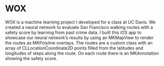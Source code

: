 # WOX
WOX is a machine learning project I developed for a class at UC Davis. We created a neural network to evaluate San Francisco walking routes with a safety score by learning from past crime data. I built this iOS app to showcase our neural network’s results by using an MKMapView to render the routes as MKPolyline overlays. The routes are a custom class with an array of CLLocationCoordinate2D points filled from the latitudes and longitudes of steps along the route. On each route there is an MKAnnotation showing the safety score.

